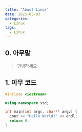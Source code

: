 ```yaml
---
title: "About Linux"
date: 2025-05-03
categories:
  - Linux
tags:
  - Linux
---
```


## 0. 아무말
> 안녕하세요

## 1. 아무 코드
```cpp
#include <iostream>

using namespace std;

int main(int argc, char** argv) {
  cout << "Hello World!" << endl;
  return 0;
}

```